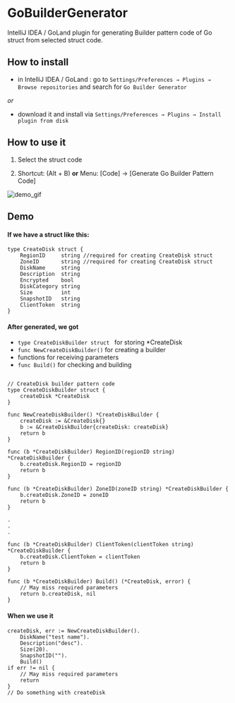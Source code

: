 # GoBuilderGenerator

IntelliJ IDEA / GoLand plugin for generating Builder pattern code of Go struct from selected struct code.

## How to install

- in IntelliJ IDEA / GoLand : go to `Settings/Preferences → Plugins → Browse repositories` and search for `Go Builder Generator`

_or_

- download it and install via `Settings/Preferences → Plugins → Install plugin from disk`


## How to use it

1. Select the struct code

2. Shortcut: (Alt + B) **or** Menu: [Code] → [Generate Go Builder Pattern Code]

![demo_gif](pic/demo.gif)

## Demo

#### If we have a struct like this:

```
type CreateDisk struct {
    RegionID     string //required for creating CreateDisk struct
    ZoneID       string //required for creating CreateDisk struct
    DiskName     string
    Description  string
    Encrypted    bool
    DiskCategory string
    Size         int
    SnapshotID   string
    ClientToken  string
}
```

#### After generated, we got

- `type CreateDiskBuilder struct ` for storing *CreateDisk
- `func NewCreateDiskBuilder()` for creating a builder
- functions for receiving parameters
- `func Build()` for checking and building

```

// CreateDisk builder pattern code
type CreateDiskBuilder struct {
    createDisk *CreateDisk
}
```

```
func NewCreateDiskBuilder() *CreateDiskBuilder {
    createDisk := &CreateDisk{}
    b := &CreateDiskBuilder{createDisk: createDisk}
    return b
}
```

```
func (b *CreateDiskBuilder) RegionID(regionID string) *CreateDiskBuilder {
    b.createDisk.RegionID = regionID
    return b
}

func (b *CreateDiskBuilder) ZoneID(zoneID string) *CreateDiskBuilder {
    b.createDisk.ZoneID = zoneID
    return b
}

.
.
.

func (b *CreateDiskBuilder) ClientToken(clientToken string) *CreateDiskBuilder {
    b.createDisk.ClientToken = clientToken
    return b
}
```

```
func (b *CreateDiskBuilder) Build() (*CreateDisk, error) {
    // May miss required parameters
    return b.createDisk, nil
}
```

#### When we use it

```
createDisk, err := NewCreateDiskBuilder().
    DiskName("test name").
    Description("desc").
    Size(20).
    SnapshotID("").
    Build()
if err != nil {
    // May miss required parameters
    return
}
// Do something with createDisk
```